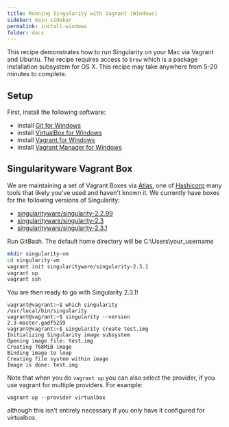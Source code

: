 ```yaml
---
title: Running Singularity with Vagrant (Windows)
sidebar: main_sidebar
permalink: install-windows
folder: docs
---
```



This recipe demonstrates how to run Singularity on your Mac via Vagrant and Ubuntu. The recipe requires access to `brew` which is a package installation subsystem for OS X. This recipe may take anywhere from 5-20 minutes to complete.

## Setup

First, install the following software:
- install [Git for Windows](https://git-for-windows.github.io/)
- install [VirtualBox for Windows](https://www.virtualbox.org/wiki/Downloads)
- install [Vagrant for Windows](https://www.vagrantup.com/downloads.html)
- install [Vagrant Manager for Windows](http://vagrantmanager.com/downloads/)

## Singularityware Vagrant Box

We are maintaining a set of Vagrant Boxes via <a href="https://atlas.hashicorp.com/" target="_blank">Atlas</a>, one of <a href="https://www.hashicorp.com/#open-source-tools" target="_blank">Hashicorp</a> many tools that likely you've used and haven't known it. We currently have boxes for the following versions of Singularity:

 - [singularityware/singularity-2.2.99](https://atlas.hashicorp.com/singularityware/boxes/singularity-2.2.99)
 - [singularityware/singularity-2.3](https://atlas.hashicorp.com/singularityware/boxes/singularity-2.3)
 - [singularityware/singularity-2.3.1](https://atlas.hashicorp.com/singularityware/boxes/singularity-2.3.1)

Run GitBash. The default home directory will be C:\Users\your_username

```bash
mkdir singularity-vm
cd singularity-vm
vagrant init singularityware/singularity-2.3.1
vagrant up
vagrant ssh
```

You are then ready to go with Singularity 2.3.1!

```
vagrant@vagrant:~$ which singularity
/usr/local/bin/singularity
vagrant@vagrant:~$ singularity --version
2.3-master.gadf5259
vagrant@vagrant:~$ singularity create test.img
Initializing Singularity image subsystem
Opening image file: test.img
Creating 768MiB image
Binding image to loop
Creating file system within image
Image is done: test.img
```

Note that when you do `vagrant up` you can also select the provider, if you use vagrant for multiple providers. For example:

```
vagrant up --provider virtualbox
```

although this isn't entirely necessary if you only have it configured for virtualbox.
